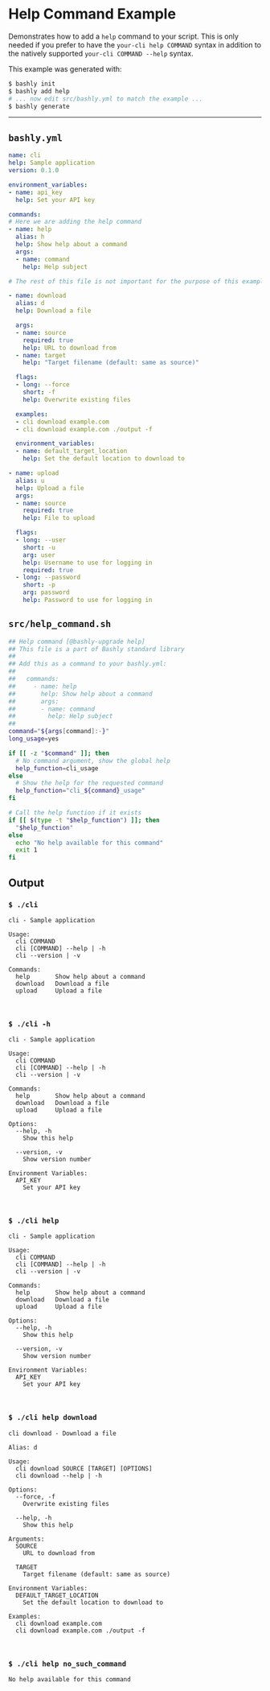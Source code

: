 # Help Command Example

Demonstrates how to add a `help` command to your script. This is only needed
if you prefer to have the `your-cli help COMMAND` syntax in addition to the 
natively supported `your-cli COMMAND --help` syntax.

This example was generated with:

```bash
$ bashly init
$ bashly add help
# ... now edit src/bashly.yml to match the example ...
$ bashly generate

```

<!-- include: src/help_command.sh -->

-----

## `bashly.yml`

````yaml
name: cli
help: Sample application
version: 0.1.0

environment_variables:
- name: api_key
  help: Set your API key

commands:
# Here we are adding the help command
- name: help
  alias: h
  help: Show help about a command
  args:
  - name: command
    help: Help subject

# The rest of this file is not important for the purpose of this example

- name: download
  alias: d
  help: Download a file

  args:
  - name: source
    required: true
    help: URL to download from
  - name: target
    help: "Target filename (default: same as source)"

  flags:
  - long: --force
    short: -f
    help: Overwrite existing files

  examples:
  - cli download example.com
  - cli download example.com ./output -f

  environment_variables:
  - name: default_target_location
    help: Set the default location to download to

- name: upload
  alias: u
  help: Upload a file
  args:
  - name: source
    required: true
    help: File to upload

  flags:
  - long: --user
    short: -u
    arg: user
    help: Username to use for logging in
    required: true
  - long: --password
    short: -p
    arg: password
    help: Password to use for logging in
````

## `src/help_command.sh`

````bash
## Help command [@bashly-upgrade help]
## This file is a part of Bashly standard library
##
## Add this as a command to your bashly.yml:
##
##   commands:
##     - name: help
##       help: Show help about a command
##       args:
##       - name: command
##         help: Help subject
##
command="${args[command]:-}"
long_usage=yes

if [[ -z "$command" ]]; then
  # No command argument, show the global help
  help_function=cli_usage
else
  # Show the help for the requested command
  help_function="cli_${command}_usage"
fi

# Call the help function if it exists
if [[ $(type -t "$help_function") ]]; then
  "$help_function"
else
  echo "No help available for this command"
  exit 1
fi

````


## Output

### `$ ./cli`

````shell
cli - Sample application

Usage:
  cli COMMAND
  cli [COMMAND] --help | -h
  cli --version | -v

Commands:
  help       Show help about a command
  download   Download a file
  upload     Upload a file



````

### `$ ./cli -h`

````shell
cli - Sample application

Usage:
  cli COMMAND
  cli [COMMAND] --help | -h
  cli --version | -v

Commands:
  help       Show help about a command
  download   Download a file
  upload     Upload a file

Options:
  --help, -h
    Show this help

  --version, -v
    Show version number

Environment Variables:
  API_KEY
    Set your API key



````

### `$ ./cli help`

````shell
cli - Sample application

Usage:
  cli COMMAND
  cli [COMMAND] --help | -h
  cli --version | -v

Commands:
  help       Show help about a command
  download   Download a file
  upload     Upload a file

Options:
  --help, -h
    Show this help

  --version, -v
    Show version number

Environment Variables:
  API_KEY
    Set your API key



````

### `$ ./cli help download`

````shell
cli download - Download a file

Alias: d

Usage:
  cli download SOURCE [TARGET] [OPTIONS]
  cli download --help | -h

Options:
  --force, -f
    Overwrite existing files

  --help, -h
    Show this help

Arguments:
  SOURCE
    URL to download from

  TARGET
    Target filename (default: same as source)

Environment Variables:
  DEFAULT_TARGET_LOCATION
    Set the default location to download to

Examples:
  cli download example.com
  cli download example.com ./output -f



````

### `$ ./cli help no_such_command`

````shell
No help available for this command


````



